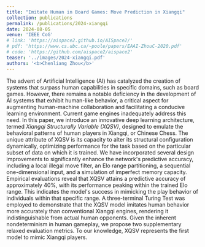 ```yaml
---
title: "Imitate Human in Board Games: Move Prediction in Xiangqi"
collection: publications
permalink: /publications/2024-xiangqi
date: 2024-08-05
venue: 'IEEE CoG'
# link: 'https://aispace2.github.io/AISpace2/'
# pdf: 'https://www.cs.ubc.ca/~poole/papers/EAAI-ZhouC-2020.pdf'
# code: 'https://github.com/aispace2/aispace2'
teaser: '../images/2024-xiangqi.pdf'
authors: '<b>Chenliang Zhou</b>'
---
```

The advent of Artificial Intelligence (AI) has catalyzed the creation of systems that surpass human capabilities in specific domains, such as board games. However, there remains a notable deficiency in the development of AI systems that exhibit human-like behavior, a critical aspect for augmenting human-machine collaboration and facilitating a conducive learning environment. Current game engines inadequately address this need. In this paper, we introduce an innovative deep learning architecture, termed *Xiangqi Structurally Variable (XQSV)*, designed to emulate the behavioral patterns of human players in Xiangqi, or Chinese Chess. The unique attribute of XQSV is its capacity to alter its structural configuration dynamically, optimizing performance for the task based on the particular subset of data on which it is trained. We have incorporated several design improvements to significantly enhance the network's predictive accuracy, including a local illegal move filter, an Elo range partitioning, a sequential one-dimensional input, and a simulation of imperfect memory capacity. Empirical evaluations reveal that XQSV attains a predictive accuracy of approximately 40%, with its performance peaking within the trained Elo range. This indicates the model's success in mimicking the play behavior of individuals within that specific range. A three-terminal Turing Test was employed to demonstrate that the XQSV model imitates human behavior more accurately than conventional Xiangqi engines, rendering it indistinguishable from actual human opponents. Given the inherent nondeterminism in human gameplay, we propose two supplementary relaxed evaluation metrics. To our knowledge, XQSV represents the first model to mimic Xiangqi players.
